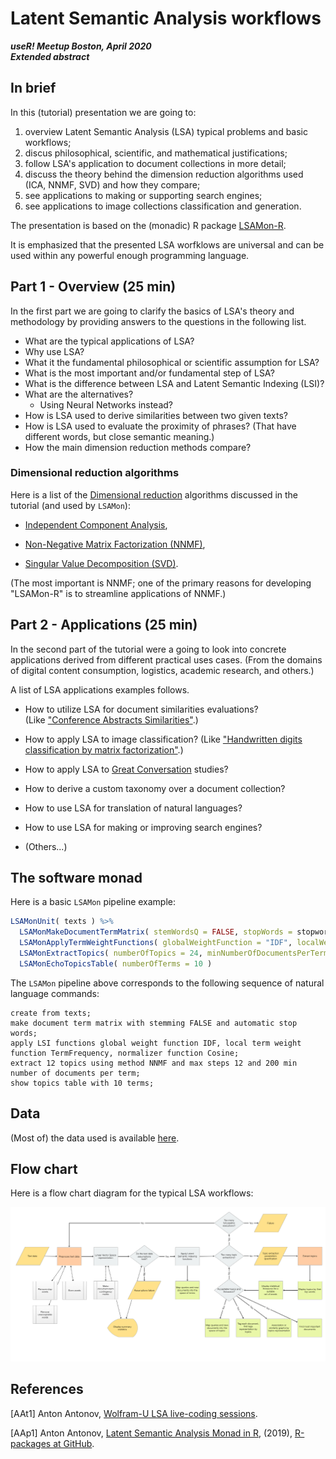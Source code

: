 # Latent Semantic Analysis workflows 
***useR! Meetup Boston, April 2020***   
***Extended abstract***


## In brief

In this (tutorial) presentation  we are going to:
1. overview Latent Semantic Analysis (LSA) typical problems and basic workflows;
2. discus philosophical, scientific, and mathematical justifications; 
2. follow LSA's application to document collections in more detail;
3. discuss the theory behind the dimension reduction algorithms used (ICA, NNMF, SVD) and how they compare;
4. see applications to making or supporting search engines;
5. see applications to image collections classification and generation.

The presentation is based on the (monadic) R package 
[LSAMon-R](https://github.com/antononcube/R-packages/tree/master/LSAMon-R).

It is emphasized that the presented LSA worfklows are universal and can be used within any powerful enough 
programming language.

 
## Part 1 - Overview (25 min)

In the first part we are going to clarify the basics of LSA's theory and methodology by providing answers to 
the questions in the following list.

   - What are the typical applications of LSA?   
   - Why use LSA?     
   - What it the fundamental philosophical or scientific assumption for LSA?   
   - What is the most important and/or fundamental step of LSA?   
   - What is the difference between LSA and Latent Semantic Indexing (LSI)?   
   - What are the alternatives?
     - Using Neural Networks instead?   
   - How is LSA used to derive similarities between two given texts?   
   - How is LSA used to evaluate the proximity of phrases?
     (That have different words, but close semantic meaning.)   
   - How the main dimension reduction methods compare? 

### Dimensional reduction algorithms

Here is a list of the 
[Dimensional reduction](https://en.wikipedia.org/wiki/Dimensionality_reduction) 
algorithms discussed in the tutorial (and used by `LSAMon`):

- [Independent Component Analysis](https://en.wikipedia.org/wiki/Independent_component_analysis),

- [Non-Negative Matrix Factorization (NNMF)](https://en.wikipedia.org/wiki/Non-negative_matrix_factorization),

- [Singular Value Decomposition (SVD)](https://en.wikipedia.org/wiki/Singular_value_decomposition).

(The most important is NNMF; one of the primary reasons for developing "LSAMon-R" is to streamline applications of NNMF.)


## Part 2 - Applications (25 min)

In the second part of the tutorial were a going to look into concrete applications
derived from different practical uses cases. 
(From the domains of digital content consumption, logistics, academic research, and others.)  

A list of LSA applications examples follows.
 
- How to utilize LSA for document similarities evaluations?  
  (Like ["Conference Abstracts Similarities"](https://htmlpreview.github.io/?https://github.com/antononcube/MathematicaVsR/blob/master/Projects/ConferenceAbstactsSimilarities/R/ConferenceAbstractsSimilarities.nb.html).)

- How to apply LSA to image classification? 
  (Like ["Handwritten digits classification by matrix factorization"](https://cdn.rawgit.com/antononcube/MathematicaVsR/master/Projects/HandwrittenDigitsClassificationByMatrixFactorization/R/HandwrittenDigitsClassificationByMatrixFactorization.html).) 

- How to apply LSA to [Great Conversation](https://en.wikipedia.org/wiki/Great_Conversation) studies?

- How to derive a custom taxonomy over a document collection?

- How to use LSA for translation of natural languages?

- How to use LSA for making or improving search engines?

- (Others...)

## The software monad 

Here is a basic `LSAMon` pipeline example:

```r
LSAMonUnit( texts ) %>% 
  LSAMonMakeDocumentTermMatrix( stemWordsQ = FALSE, stopWords = stopwords::stopwords() ) %>% 
  LSAMonApplyTermWeightFunctions( globalWeightFunction = "IDF", localWeightFunction = "TermFrequency", normalizerFunction = "Cosine" ) %>% 
  LSAMonExtractTopics( numberOfTopics = 24, minNumberOfDocumentsPerTerm = 200, method = "NNMF", maxSteps = 12 ) %>%
  LSAMonEchoTopicsTable( numberOfTerms = 10 )
```

The `LSAMon` pipeline above corresponds to the following sequence of natural language commands:

```
create from texts;
make document term matrix with stemming FALSE and automatic stop words;
apply LSI functions global weight function IDF, local term weight function TermFrequency, normalizer function Cosine;
extract 12 topics using method NNMF and max steps 12 and 200 min number of documents per term;
show topics table with 10 terms;
``` 
 
## Data 

(Most of) the data used is available 
[here](../../Data). 

## Flow chart

Here is a flow chart diagram for the typical LSA workflows:

![LSAWorkflows](../../Diagrams/LSA-workflows.jpg)


## References

\[AAt1\] Anton Antonov, 
[Wolfram-U LSA live-coding sessions](https://github.com/antononcube/SimplifiedMachineLearningWorkflows-book/tree/master/Tutorials/WolframU-LSAMon-workflows).

\[AAp1\] Anton Antonov, 
[Latent Semantic Analysis Monad in R](https://github.com/antononcube/R-packages/tree/master/LSAMon-R), 
(2019),
[R-packages at GitHub](https://github.com/antononcube/R-packages). 
